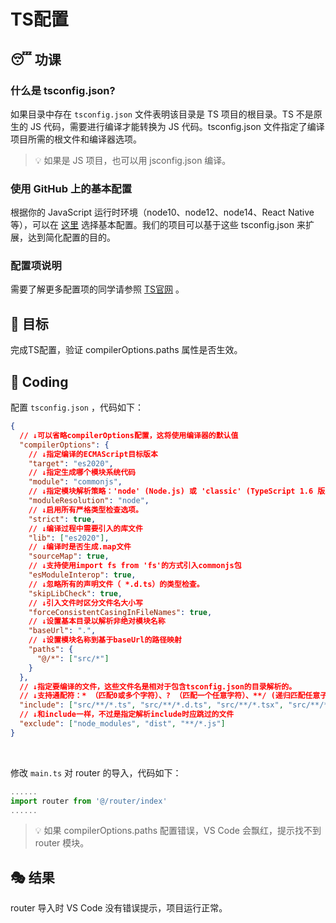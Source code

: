 # TS配置

## 😴 功课

### 什么是 tsconfig.json?

如果目录中存在 `tsconfig.json` 文件表明该目录是 TS 项目的根目录。TS 不是原生的 JS 代码，需要进行编译才能转换为 JS 代码。tsconfig.json 文件指定了编译项目所需的根文件和编译器选项。

> 💡 如果是 JS 项目，也可以用 jsconfig.json 编译。

### 使用 GitHub 上的基本配置

根据你的 JavaScript 运行时环境（node10、node12、node14、React Native等），可以在 [这里](https://github.com/tsconfig/bases/) 选择基本配置。我们的项目可以基于这些 tsconfig.json 来扩展，达到简化配置的目的。

### 配置项说明

需要了解更多配置项的同学请参照 [TS官网](https://www.typescriptlang.org/docs/handbook/tsconfig-json.html) 。

## 🎯 目标

完成TS配置，验证 compilerOptions.paths 属性是否生效。

## 🌈 Coding

配置 `tsconfig.json` ，代码如下：

```json
{
  // ↓可以省略compilerOptions配置，这将使用编译器的默认值
  "compilerOptions": {
    // ↓指定编译的ECMAScript目标版本
    "target": "es2020",
    // ↓指定生成哪个模块系统代码
    "module": "commonjs",
    // ↓指定模块解析策略：'node' (Node.js) 或 'classic' (TypeScript 1.6 版本之前使用)
    "moduleResolution": "node",
    // ↓启用所有严格类型检查选项。
    "strict": true,
    // ↓编译过程中需要引入的库文件
    "lib": ["es2020"],
    // ↓编译时是否生成.map文件
    "sourceMap": true,
    // ↓支持使用import fs from 'fs'的方式引入commonjs包
    "esModuleInterop": true,
    // ↓忽略所有的声明文件（ *.d.ts）的类型检查。
    "skipLibCheck": true,
    // ↓引入文件时区分文件名大小写
    "forceConsistentCasingInFileNames": true,
    // ↓设置基本目录以解析非绝对模块名称
    "baseUrl": ".",
    // ↓设置模块名称到基于baseUrl的路径映射
    "paths": {
      "@/*": ["src/*"]
    }
  },
  // ↓指定要编译的文件，这些文件名是相对于包含tsconfig.json的目录解析的。
  // ↓支持通配符：* （匹配0或多个字符）、? （匹配一个任意字符）、**/ (递归匹配任意子目录))
  "include": ["src/**/*.ts", "src/**/*.d.ts", "src/**/*.tsx", "src/**/*.vue"],
  // ↓和include一样，不过是指定解析include时应跳过的文件
  "exclude": ["node_modules", "dist", "**/*.js"]
}
```

<br/>

修改 `main.ts` 对 router 的导入，代码如下：

```typescript
......
import router from '@/router/index'
......
```

> 💡 如果 compilerOptions.paths 配置错误，VS Code 会飘红，提示找不到 router 模块。

## 🎭 结果

router 导入时 VS Code 没有错误提示，项目运行正常。